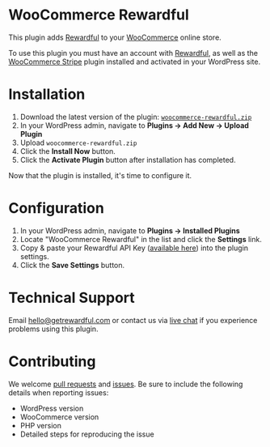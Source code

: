 # WooCommerce Rewardful

This plugin adds [Rewardful](https://www.getrewardful.com) to your [WooCommerce](https://woocommerce.com) online store.

To use this plugin you must have an account with [Rewardful](https://www.getrewardful.com), as well as the [WooCommerce Stripe](https://woocommerce.com/products/stripe/) plugin installed and activated in your WordPress site.

# Installation

1. Download the latest version of the plugin: [`woocommerce-rewardful.zip`](https://github.com/rewardful/woocommerce-rewardful/releases/latest/download/woocommerce-rewardful.zip)
2. In your WordPress admin, navigate to **Plugins → Add New → Upload Plugin**
3. Upload `woocommerce-rewardful.zip`
4. Click the **Install Now** button.
5. Click the **Activate Plugin** button after installation has completed.

Now that the plugin is installed, it's time to configure it.

# Configuration

1. In your WordPress admin, navigate to **Plugins → Installed Plugins**
2. Locate "WooCommerce Rewardful" in the list and click the **Settings** link.
3. Copy & paste your Rewardful API Key ([available here](https://app.getrewardful.com/company/edit)) into the plugin settings.
4. Click the **Save Settings** button.

# Technical Support

Email hello@getrewardful.com or contact us via [live chat](https://www.getrewardful.com) if you experience problems using this plugin.

# Contributing

We welcome [pull requests](https://github.com/rewardful/woocommerce-rewardful/pulls) and [issues](https://github.com/rewardful/woocommerce-rewardful/issues). Be sure to include the following details when reporting issues:

* WordPress version
* WooCommerce version
* PHP version
* Detailed steps for reproducing the issue
